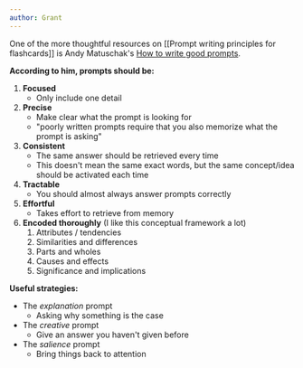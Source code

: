 ```yaml
---
author: Grant
---
```

One of the more thoughtful resources on [[Prompt writing principles for flashcards]] is Andy Matuschak's [How to write good prompts](https://andymatuschak.org/prompts/).

**According to him, prompts should be:**
1. **Focused**
	- Only include one detail
2. **Precise**
	- Make clear what the prompt is looking for
	- "poorly written prompts require that you also memorize what the prompt is asking"
3. **Consistent**
	 - The same answer should be retrieved every time
	 - This doesn't mean the same exact words, but the same concept/idea should be activated each time
4. **Tractable**
	- You should almost always answer prompts correctly
5. **Effortful**
	- Takes effort to retrieve from memory
6. **Encoded thoroughly** (I like this conceptual framework a lot)
	1. Attributes / tendencies
	2. Similarities and differences
	3. Parts and wholes
	4. Causes and effects
	5. Significance and implications

**Useful strategies:**
- The *explanation* prompt
	- Asking why something is the case
- The *creative* prompt
	- Give an answer you haven't given before
- The *salience* prompt
	- Bring things back to attention